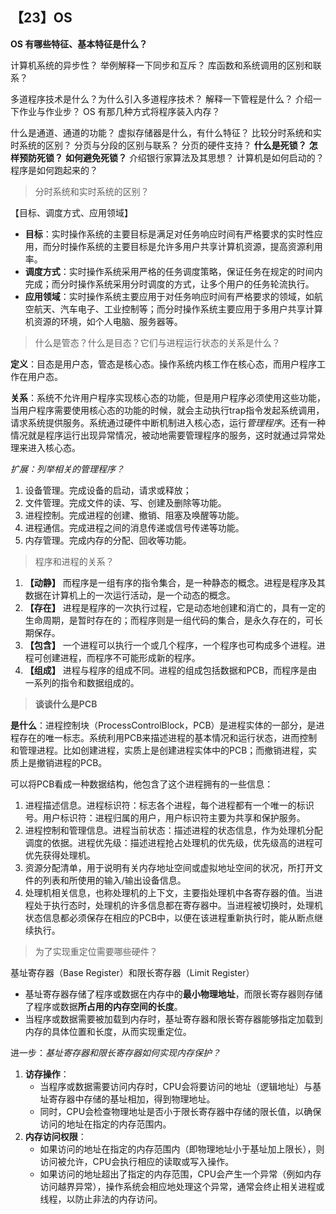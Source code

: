 ## 【23】OS

**OS 有哪些特征、基本特征是什么？**

计算机系统的异步性？
举例解释一下同步和互斥？
库函数和系统调用的区别和联系？

多道程序技术是什么？为什么引入多道程序技术？
解释一下管程是什么？
介绍一下作业与作业步？
OS 有那几种方式将程序装入内存？

什么是通道、通道的功能？
虚拟存储器是什么，有什么特征？
比较分时系统和实时系统的区别？
分页与分段的区别与联系？
分页的硬件支持？
**什么是死锁？**
**怎样预防死锁？**
**如何避免死锁？**
介绍银行家算法及其思想？
计算机是如何启动的？
程序是如何跑起来的？



> 分时系统和实时系统的区别？

【目标、调度方式、应用领域】

- **目标**：实时操作系统的主要目标是满足对任务响应时间有严格要求的实时性应用，而分时操作系统的主要目标是允许多用户共享计算机资源，提高资源利用率。
- **调度方式**：实时操作系统采用严格的任务调度策略，保证任务在规定的时间内完成；而分时操作系统采用分时调度的方式，让多个用户的任务轮流执行。
- **应用领域**：实时操作系统主要应用于对任务响应时间有严格要求的领域，如航空航天、汽车电子、工业控制等；而分时操作系统主要应用于多用户共享计算机资源的环境，如个人电脑、服务器等。

> 什么是管态？什么是目态？它们与进程运行状态的关系是什么？

**定义**：目态是用户态，管态是核心态。操作系统内核工作在核心态，而用户程序工作在用户态。

**关系**：系统不允许用户程序实现核心态的功能，但是用户程序必须使用这些功能，当用户程序需要使用核心态的功能的时候，就会主动执行trap指令发起系统调用，请求系统提供服务。系统通过硬件中断机制进入核心态，运行*管理程序*。还有一种情况就是程序运行出现异常情况，被动地需要管理程序的服务，这时就通过异常处理来进入核心态。

*扩展：列举相关的管理程序？*
1. 设备管理。完成设备的启动，请求或释放；
2. 文件管理。完成文件的读、写、创建及删除等功能。
3. 进程控制。完成进程的创建、撤销、阻塞及唤醒等功能。
4. 进程通信。完成进程之间的消息传递或信号传递等功能。
5. 内存管理。完成内存的分配、回收等功能。

> 程序和进程的关系？

1. **【动静】** 而程序是一组有序的指令集合，是一种静态的概念。进程是程序及其数据在计算机上的一次运行活动，是一个动态的概念。
2. **【存在】** 进程是程序的一次执行过程，它是动态地创建和消亡的，具有一定的生命周期，是暂时存在的；而程序则是一组代码的集合，是永久存在的，可长期保存。
3. **【包含】** 一个进程可以执行一个或几个程序，一个程序也可构成多个进程。进程可创建进程，而程序不可能形成新的程序。
4. **【组成】** 进程与程序的组成不同。进程的组成包括数据和PCB，而程序是由一系列的指令和数据组成的。


> **谈谈什么是PCB**

**是什么**：进程控制块（ProcessControlBlock，PCB）是进程实体的一部分，是进程存在的唯一标志。系统利用PCB来描述进程的基本情况和运行状态，进而控制和管理进程。比如创建进程，实质上是创建进程实体中的PCB；而撤销进程，实质上是撤销进程的PCB。

可以将PCB看成一种数据结构，他包含了这个进程拥有的一些信息：

1. 进程描述信息。进程标识符：标志各个进程，每个进程都有一个唯一的标识号。用户标识符：进程归属的用户，用户标识符主要为共享和保护服务。
2. 进程控制和管理信息。进程当前状态：描述进程的状态信息，作为处理机分配调度的依据。进程优先级：描述进程抢占处理机的优先级，优先级高的进程可优先获得处理机。
3. 资源分配清单，用于说明有关内存地址空间或虚拟地址空间的状况，所打开文件的列表和所使用的输入/输出设备信息。
4. 处理机相关信息，也称处理机的上下文，主要指处理机中各寄存器的值。当进程处于执行态时，处理机的许多信息都在寄存器中。当进程被切换时，处理机状态信息都必须保存在相应的PCB中，以便在该进程重新执行时，能从断点继续执行。


> 为了实现重定位需要哪些硬件？

基址寄存器（Base Register）和限长寄存器（Limit Register）

- 基址寄存器存储了程序或数据在内存中的**最小物理地址**，而限长寄存器则存储了程序或数据**所占用的内存空间的长度**。
- 当程序或数据需要被加载到内存时，基址寄存器和限长寄存器能够指定加载到内存的具体位置和长度，从而实现重定位。

进一步：*基址寄存器和限长寄存器如何实现内存保护？*

1. **访存操作**：
    - 当程序或数据需要访问内存时，CPU会将要访问的地址（逻辑地址）与基址寄存器中存储的基址相加，得到物理地址。
    - 同时，CPU会检查物理地址是否小于限长寄存器中存储的限长值，以确保访问的地址在指定的内存范围内。
2. **内存访问权限**：
    - 如果访问的地址在指定的内存范围内（即物理地址小于基址加上限长），则访问被允许，CPU会执行相应的读取或写入操作。
    - 如果访问的地址超出了指定的内存范围，CPU会产生一个异常（例如内存访问越界异常），操作系统会相应地处理这个异常，通常会终止相关进程或线程，以防止非法的内存访问。


